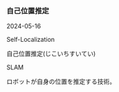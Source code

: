 <article id="自己位置推定">

### 自己位置推定

<p class="st_update_header">2024-05-16</p>
<p class="st_name_header_en">Self-Localization</p>
<p class="st_name_header_jp">自己位置推定(じこいちすいてい)</p>
<p class="st_name_header_abbreviation">SLAM</p>
<div class="article_explanation">ロボットが自身の位置を推定する技術。</div>
</article>
